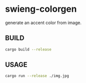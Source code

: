 # swieng-colorgen 

generate an accent color from image.

## BUILD

```sh
cargo build --release
```

## USAGE

```sh
cargo run --release ./img.jpg
```
